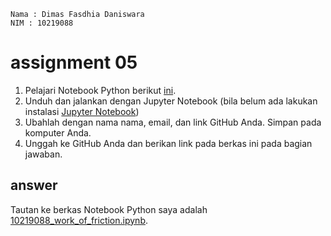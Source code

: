 ```
Nama : Dimas Fasdhia Daniswara
NIM : 10219088
```

# assignment 05
1. Pelajari Notebook Python berikut [ini](https://github.com/dudung/cookbook/blob/main/notebook/hello/work_of_friction.ipynb).
2. Unduh dan jalankan dengan Jupyter Notebook (bila belum ada lakukan instalasi [Jupyter Notebook](https://jupyter.org/install))
3. Ubahlah dengan nama nama, email, dan link GitHub Anda. Simpan pada komputer Anda.
4. Unggah ke GitHub Anda dan berikan link pada berkas ini pada bagian jawaban.

## answer
Tautan ke berkas Notebook Python saya adalah [10219088_work_of_friction.ipynb](https://github.com/dimasdaniswara/fi3201-01-2021-2/blob/main/assignments/05/10219088/10219088_work_of_friction.ipynb).

